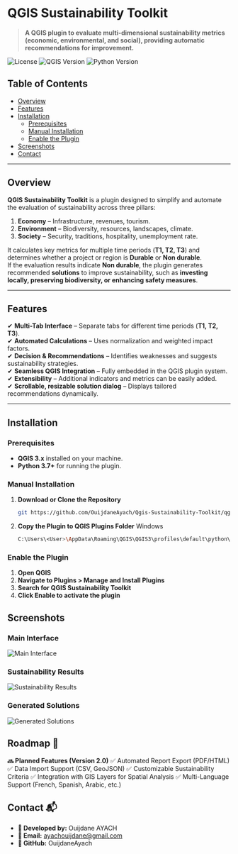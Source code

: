 # QGIS Sustainability Toolkit

> **A QGIS plugin to evaluate multi-dimensional sustainability metrics (economic, environmental, and social), providing automatic recommendations for improvement.**

![License](https://img.shields.io/badge/license-GPLv2-blue.svg)
![QGIS Version](https://img.shields.io/badge/QGIS-3.x-green.svg)
![Python Version](https://img.shields.io/badge/Python-3.7%2B-yellow.svg)

## Table of Contents

- [Overview](#overview)
- [Features](#features)
- [Installation](#installation)
  - [Prerequisites](#prerequisites)
  - [Manual Installation](#manual-installation)
  - [Enable the Plugin](#enable-the-plugin)
 - [Screenshots](#Screenshots)
- [Contact](#contact)

---

## Overview

**QGIS Sustainability Toolkit** is a plugin designed to simplify and automate the evaluation of sustainability across three pillars:

1. **Economy** – Infrastructure, revenues, tourism.
2. **Environment** – Biodiversity, resources, landscapes, climate.
3. **Society** – Security, traditions, hospitality, unemployment rate.

It calculates key metrics for multiple time periods (**T1, T2, T3**) and determines whether a project or region is **Durable** or **Non durable**.  
If the evaluation results indicate **Non durable**, the plugin generates recommended **solutions** to improve sustainability, such as **investing locally, preserving biodiversity, or enhancing safety measures**.

---

## Features

✔ **Multi-Tab Interface** – Separate tabs for different time periods (**T1, T2, T3**).  
✔ **Automated Calculations** – Uses normalization and weighted impact factors.  
✔ **Decision & Recommendations** – Identifies weaknesses and suggests sustainability strategies.  
✔ **Seamless QGIS Integration** – Fully embedded in the QGIS plugin system.  
✔ **Extensibility** – Additional indicators and metrics can be easily added.  
✔ **Scrollable, resizable solution dialog** – Displays tailored recommendations dynamically.  

---

## Installation

### Prerequisites
- **QGIS 3.x** installed on your machine.
- **Python 3.7+** for running the plugin.

### Manual Installation

1. **Download or Clone the Repository**  
   ```bash
   git https://github.com/OuijdaneAyach/Qgis-Sustainability-Toolkit/qgis-sustainability-toolkit.git
2. **Copy the Plugin to QGIS Plugins Folder**
 Windows
   ```bash
   C:\Users\<User>\AppData\Roaming\QGIS\QGIS3\profiles\default\python\plugins\

### Enable the Plugin
1. **Open QGIS**
2. **Navigate to Plugins > Manage and Install Plugins**
3. **Search for QGIS Sustainability Toolkit**
4. **Click Enable to activate the plugin**

## Screenshots

### **Main Interface**
![Main Interface](Demo/Interface_Principale1.png)

### **Sustainability Results**
![Sustainability Results](Demo/Résultats.png)

### **Generated Solutions**
![Generated Solutions](Demo/Solutions.png)



## Roadmap 🚀
**🔜 Planned Features (Version 2.0)**
✅ Automated Report Export (PDF/HTML)
✅ Data Import Support (CSV, GeoJSON)
✅ Customizable Sustainability Criteria
✅ Integration with GIS Layers for Spatial Analysis
✅ Multi-Language Support (French, Spanish, Arabic, etc.)

## Contact 📬
- **👤 Developed by:** Ouijdane AYACH
- **📩 Email:** ayachouijdane@gmail.com
- **🐙 GitHub:** OuijdaneAyach

  


   
